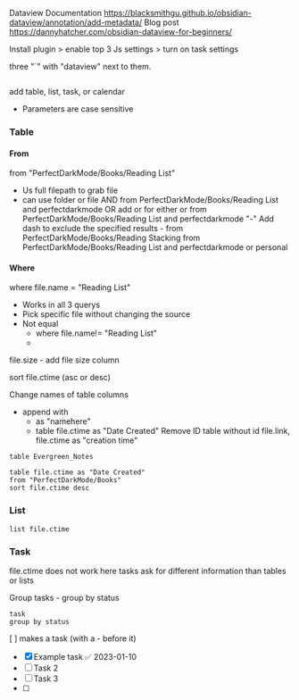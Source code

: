 Dataview Documentation https://blacksmithgu.github.io/obsidian-dataview/annotation/add-metadata/
Blog post https://dannyhatcher.com/obsidian-dataview-for-beginners/

Install plugin > enable top 3 Js settings > turn on task settings

three "`" with "dataview" next to them.

```dataview
```

add table, list, task, or calendar

- Parameters are case sensitive

### Table

#### From
from "PerfectDarkMode/Books/Reading List"
- Us full filepath to grab file
- can use folder or file
	AND
		from PerfectDarkMode/Books/Reading List and perfectdarkmode
	OR
		add or for either or
		from PerfectDarkMode/Books/Reading List and perfectdarkmode
	"-"
		Add dash to exclude the specified results
			- from PerfectDarkMode/Books/Reading
	Stacking
		from PerfectDarkMode/Books/Reading List and perfectdarkmode or personal

#### Where
where file.name = "Reading List"
- Works in all 3 querys
- Pick specific file without changing the source
- Not equal
	- where file.name!= "Reading List"
	- 

file.size
	- add file size column

sort file.ctime (asc or desc)

Change names of table columns
- append with 
	- as "namehere"
	- table file.ctime as "Date Created"
Remove ID
	table without id file.link, file.ctime as "creation time"

```dataview
table Evergreen_Notes
```



```dataview
table file.ctime as "Date Created"
from "PerfectDarkMode/Books"
sort file.ctime desc
```

### List

```dataview
list file.ctime
```

### Task
file.ctime does not work here
tasks ask for different information than tables or lists

Group tasks
	- group by status

```dataview
task
group by status
```

[  ] makes a task (with a - before it)
- [x] Example task ✅ 2023-01-10
- [ ] Task 2
- [ ] Task 3
- [ ] 